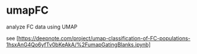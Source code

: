 # umapFC
analyze FC data using UMAP

see [https://deepnote.com/project/umap-classification-of-FC-populations-1hsxAnG4Qo6yfTv0bKeAkA/%2FumapGatingBlanks.ipynb]
